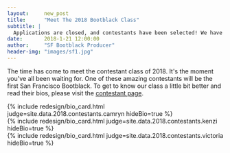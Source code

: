 ```yaml
---
layout:     new_post
title:      "Meet The 2018 Bootblack Class"
subtitle: |
  Applications are closed, and contestants have been selected! We have an amazing first class for San Francisco Bootblack!
date:       2018-1-21 12:00:00
author:     "SF Bootblack Producer"
header-img: "images/sf1.jpg"
---
```


<p>
The time has come to meet the contestant class of 2018. It's the moment you've all been waiting for. One of these amazing contestants will be the first San Francisco Bootblack. To get to know our class a little bit better and read their bios, please visit the <a href="/2018/contestants"> contestant page</a>.

</p>

<div class="row">

  <div class="col-6">
   {% include redesign/bio_card.html judge=site.data.2018.contestants.camryn hideBio=true %}
  </div>

  <div class="col-6">
  {% include redesign/bio_card.html judge=site.data.2018.contestants.kenzi hideBio=true %}
  </div>

</div>

<div class="row">

  <div class="col-6 vspace1">
  {% include redesign/bio_card.html judge=site.data.2018.contestants.victoria hideBio=true %}
  </div>

</div>
